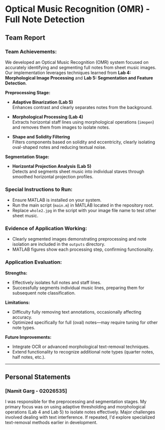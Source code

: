 # Optical Music Recognition (OMR) - Full Note Detection

## Team Report

### Team Achievements:
We developed an Optical Music Recognition (OMR) system focused on accurately identifying and segmenting full notes from sheet music images. Our implementation leverages techniques learned from **Lab 4: Morphological Image Processing** and **Lab 5: Segmentation and Feature Detection**.

**Preprocessing Stage:**
- **Adaptive Binarization (Lab 5)**  
  Enhances contrast and clearly separates notes from the background.
  
- **Morphological Processing (Lab 4)**  
  Extracts horizontal staff lines using morphological operations (`imopen`) and removes them from images to isolate notes.

- **Shape and Solidity Filtering**  
  Filters components based on solidity and eccentricity, clearly isolating oval-shaped notes and reducing textual noise.

**Segmentation Stage:**
- **Horizontal Projection Analysis (Lab 5)**  
  Detects and segments sheet music into individual staves through smoothed horizontal projection profiles.

### Special Instructions to Run:
- Ensure MATLAB is installed on your system.
- Run the main script (`main.m`) in MATLAB located in the repository root.
- Replace `whole2.jpg` in the script with your image file name to test other sheet music.

### Evidence of Application Working:
- Clearly segmented images demonstrating preprocessing and note isolation are included in the `outputs` directory.
- MATLAB figures show each processing step, confirming functionality.

### Application Evaluation:

**Strengths:**
- Effectively isolates full notes and staff lines.
- Successfully segments individual music lines, preparing them for subsequent note classification.

**Limitations:**
- Difficulty fully removing text annotations, occasionally affecting accuracy.
- Optimized specifically for full (oval) notes—may require tuning for other note types.

**Future Improvements:**
- Integrate OCR or advanced morphological text-removal techniques.
- Extend functionality to recognize additional note types (quarter notes, half notes, etc.).

---

## Personal Statements

### [Namit Garg - 02026535]
I was responsible for the preprocessing and segmentation stages. My primary focus was on using adaptive thresholding and morphological operations (Lab 4 and Lab 5) to isolate notes effectively. Major challenges involved dealing with text interference. If repeated, I'd explore specialized text-removal methods earlier in development.
